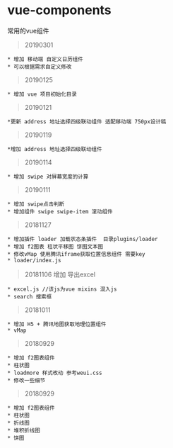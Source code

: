 # vue-components
常用的vue组件

> 20190301

    * 增加 移动端 自定义日历组件
    * 可以根据需求自定义修改

> 20190125

    * 增加 vue 项目初始化目录

> 20190121

    *更新 address 地址选择四级联动组件 适配移动端 750px设计稿
> 20190119

    *增加 address 地址选择四级联动组件
    
> 20190114

    * 增加 swipe 对屏幕宽度的计算
    
> 20190111

    * 增加 swipe点击判断
    * 增加组件 swipe swipe-item 滚动组件
    
> 20181127 

    * 增加插件 loader 加载状态条插件  目录plugins/loader
    * 增加 f2图表 柱状平移图 饼图文本图
    * 修改vMap 使用腾讯iframe获取位置信息组件 需要key
    * loader/index.js

> 20181106 增加 导出excel

    * excel.js //该js为vue mixins 混入js
    * search 搜索框

> 20181011 

    * 增加 H5 + 腾讯地图获取地理位置组件
    * vMap
    
> 20180929 

    * 增加 f2图表组件 
    * 柱状图
    * loadmore 样式改动 参考weui.css
    * 修改一些细节
    
> 20180929 

    * 增加 f2图表组件 
    * 柱状图
    * 折线图
    * 堆积折线图
    * 饼图
